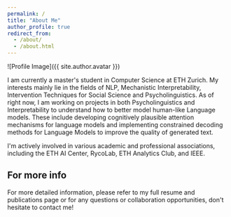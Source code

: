 ```yaml
---
permalink: /
title: "About Me"
author_profile: true
redirect_from: 
  - /about/
  - /about.html
---
```

![Profile Image]({{ site.author.avatar }}) <!-- This will use the avatar path from _config.yml -->

I am currently a master's student in Computer Science at ETH Zurich. My interests mainly lie in the fields of NLP, Mechanistic Interpretability, Intervention Techniques for Social Science and Psycholinguistics. 
As of right now, I am working on projects in both Psycholinguistics and Interpretability to understand how to better model human-like Language models. These include developing cognitively plausible attention mechanisms for language models and implementing constrained decoding methods for Language Models to improve the quality of generated text.

I'm actively involved in various academic and professional associations, including the ETH AI Center, RycoLab, ETH Analytics Club, and IEEE.



For more info
------
For more detailed information, please refer to my full resume and publications page or for any questions or collaboration opportunities, don't hesitate to contact me!
